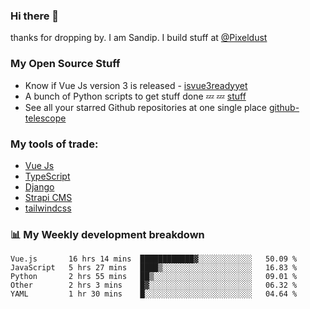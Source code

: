 ### Hi there 👋

thanks for dropping by.
I am Sandip. I build stuff at [@Pixeldust](github.com/pixeldust-in/)

###  **My Open Source Stuff**

 - Know if Vue Js version 3 is released -  [isvue3readyyet](https://github.com/sandiprb/isvue3readyyet)
 - A bunch of Python scripts to get stuff done 💤 💤 [stuff](https://github.com/sandiprb/stuff)
 - See all your starred Github repositories at one single place [github-telescope](https://github.com/sandiprb/github-telescope)



###  **My tools of trade:**
 - [Vue Js](https://github.com/vuejs/vue/)
 - [TypeScript](https://github.com/microsoft/TypeScript)
 - [Django](github.com/django/django)
 - [Strapi CMS](github.com/strapi/strapi)
 - [tailwindcss](https://github.com/tailwindlabs/tailwindcss)


###  📊 **My Weekly development breakdown**
<!--START_SECTION:waka-->
```text
Vue.js       16 hrs 14 mins  ████████████▓░░░░░░░░░░░░   50.09 % 
JavaScript   5 hrs 27 mins   ████▒░░░░░░░░░░░░░░░░░░░░   16.83 % 
Python       2 hrs 55 mins   ██▒░░░░░░░░░░░░░░░░░░░░░░   09.01 % 
Other        2 hrs 3 mins    █▓░░░░░░░░░░░░░░░░░░░░░░░   06.32 % 
YAML         1 hr 30 mins    █░░░░░░░░░░░░░░░░░░░░░░░░   04.64 % 
```
<!--END_SECTION:waka-->
